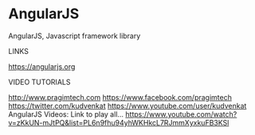 # AngularJS
AngularJS, Javascript framework library

LINKS

https://angularjs.org  

VIDEO TUTORIALS

http://www.pragimtech.com
https://www.facebook.com/pragimtech
https://twitter.com/kudvenkat
https://www.youtube.com/user/kudvenkat
AngularJS Videos: Link to play all...
https://www.youtube.com/watch?v=zKkUN-mJtPQ&list=PL6n9fhu94yhWKHkcL7RJmmXyxkuFB3KSl
